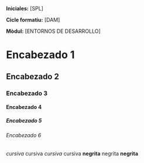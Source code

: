 **Iniciales:** [SPL]

**Cicle formatiu:** [DAM]

**Mòdul:** [ENTORNOS DE DESARROLLO]


# Encabezado 1
## Encabezado 2
### Encabezado 3
#### Encabezado 4
##### Encabezado 5
###### Encabezado 6


*cursiva*	cursiva
_cursiva_	cursiva
**negrita**	negrita
__negrita__
